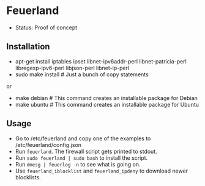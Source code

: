 Feuerland
=========

* Status: Proof of concept

Installation
------------

* apt-get install iptables ipset libnet-ipv6addr-perl libnet-patricia-perl libregexp-ipv6-perl libjson-perl libnet-ip-perl
* sudo make install # Just a bunch of copy statements

or

* make debian # This command creates an installable package for Debian
* make ubuntu # This command creates an installable package for Ubuntu

Usage
-----

* Go to /etc/feuerland and copy one of the examples to /etc/feuerland/config.json
* Run `feuerland`. The firewall script gets printed to stdout.
* Run `sudo feuerland | sudo bash` to install the script.
* Run `dmesg | feuerlog -n` to see what is going on.
* Use `feuerland_iblocklist` and `feuerland_ipdeny` to download newer blocklists.


